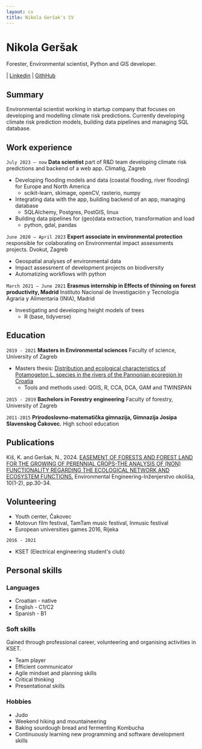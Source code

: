 ```yaml
---
layout: cv
title: Nikola Geršak's CV
---
```

# Nikola Geršak
Forester, Environmental scientist, Python and GIS developer.

<div id="webaddress">
| <a href="https://www.linkedin.com/in/nikola-gersak-aab876199/">Linkedin</a>
| <a href="https://github.com/grahekk">GithHub</a>
</div>

## Summary

Environmental scientist working in startup company that focuses on developing and modelling climate risk predictions. 
Currently developing climate risk prediction models, building data pipelines and managing SQL database.

## Work experience

`July 2023 – now` 
__Data scientist__
part of R&D team developing climate risk predictions and backend of a web app. Climatig, Zagreb
 - Developing flooding models and data (coastal flooding, river flooding) for Europe and North America
   - scikit-learn, skimage, openCV, rasterio, numpy
 - Integrating data with the app, building backend of an app, managing database
   - SQLAlchemy, Postgres, PostGIS, linux
 - Building data pipelines for (geo)data extraction, transformation and load
   - python, gdal, pandas

`June 2020 – April 2023` 
__Expert associate in environmental protection__
responsible for colaborating on Environmental impact assessments projects. Dvokut, Zagreb
 - Geospatial analyses of environmental data
 - Impact assessment of development projects on biodiversity
 - Automatizing workflows with python

`March 2021 – June 2021` 
__Erasmus internship in Effects of thinning on forest productivity, Madrid__
Instituto Nacional de Investigación y Tecnología Agraria y Alimentaria (INIA), Madrid
 - Investigating and developing height models of trees
   - R (base, tidyverse)

## Education

`2019 - 2021`
__Masters in Environmental sciences__
Faculty of science, University of Zagreb
- Masters thesis: <a href="https://repozitorij.pmf.unizg.hr/islandora/object/pmf:10308">Distribution and ecological characteristics of Potamogeton L. species in the rivers of the Pannonian ecoregion in Croatia</a>
  - Tools and methods used: QGIS, R, CCA, DCA, GAM and TWINSPAN 


`2015 - 2019`
__Bachelors in Forestry engineering__
Faculty of forestry, University of Zagreb

`2011-2015`
__Prirodoslovno-matematička gimnazija, Gimnazija Josipa Slavenskog Čakovec.__
High school education


## Publications

Kiš, K. and Geršak, N., 2024. <a href="https://hrcak.srce.hr/clanak/453457">EASEMENT OF FORESTS AND FOREST LAND FOR THE GROWING OF PERENNIAL CROPS-THE ANALYSIS OF (NON) FUNCTIONALITY REGARDING THE ECOLOGICAL NETWORK AND ECOSYSTEM FUNCTIONS.</a> Environmental Engineering-Inženjerstvo okoliša, 10(1-2), pp.30-34.


## Volunteering
- Youth center, Čakovec
- Motovun film festival, TamTam music festival, Inmusic festival
- European universities games 2016, Rijeka

`2016 - 2021`
- KSET (Electrical engineering student's club)

## Personal skills

### Languages
- Croatian - native
- English - C1/C2
- Spanish - B1

### Soft skills
Gained through professional career, volunteering and organising activities in KSET.
- Team player
- Efficient communicator
- Agile mindset and planning skills
- Critical thinking
- Presentational skills

### Hobbies
 - Judo
 - Weekend hiking and mountaineering
 - Baking sourdough bread and fermenting Kombucha
 - Continuously learning new programming and software development skills


<!-- ### Footer

Last updated: May 2024 -->


